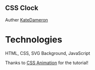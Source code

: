 ## CSS Clock

Auther [KateDameron](http://www.github.com/katedam/CSS-Clock)

# Technologies

HTML, CSS, SVG Background, JavaScript

Thanks to [CSS Animation](https://cssanimation.rocks/clocks/) for the tutorial!
